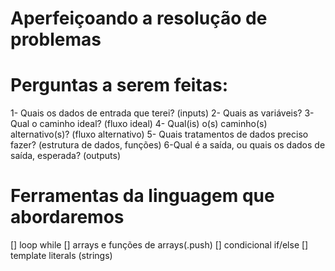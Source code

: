 # Aperfeiçoando a resolução de problemas

# Perguntas a serem feitas:

1- Quais os dados de entrada que terei? (inputs)
2- Quais as variáveis?
3- Qual o caminho ideal? (fluxo ideal)
4- Qual(is) o(s) caminho(s) alternativo(s)? (fluxo alternativo)
5- Quais tratamentos de dados preciso fazer? (estrutura de dados, funções)
6-Qual é a saída, ou quais os dados de saída, esperada? (outputs)

# Ferramentas da linguagem que abordaremos

[] loop while
[] arrays e funções de arrays(.push)
[] condicional if/else
[] template literals (strings)
